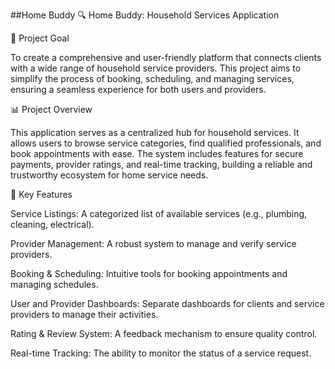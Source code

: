 ##Home Buddy
🔍 Home Buddy: Household Services Application

🧠 Project Goal

To create a comprehensive and user-friendly platform that connects clients with a wide range of household service providers. This project aims to simplify the process of booking, scheduling, and managing services, ensuring a seamless experience for both users and providers.

📊 Project Overview

This application serves as a centralized hub for household services. It allows users to browse service categories, find qualified professionals, and book appointments with ease. The system includes features for secure payments, provider ratings, and real-time tracking, building a reliable and trustworthy ecosystem for home service needs.

📁 Key Features

Service Listings: A categorized list of available services (e.g., plumbing, cleaning, electrical).

Provider Management: A robust system to manage and verify service providers.

Booking & Scheduling: Intuitive tools for booking appointments and managing schedules.

User and Provider Dashboards: Separate dashboards for clients and service providers to manage their activities.

Rating & Review System: A feedback mechanism to ensure quality control.

Real-time Tracking: The ability to monitor the status of a service request.
